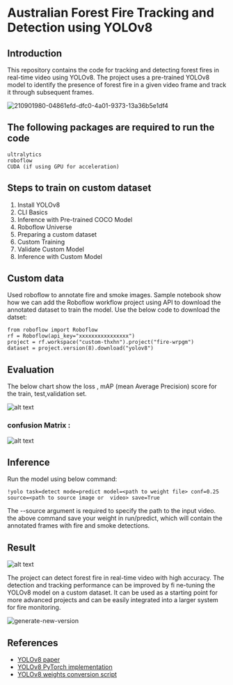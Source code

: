 # Australian Forest Fire Tracking and Detection using YOLOv8
## Introduction

This repository contains the code for tracking and detecting forest fires in real-time video using YOLOv8. The project uses a pre-trained YOLOv8 model to identify the presence of forest fire in a given video frame and track it through subsequent frames. 


![210901980-04861efd-dfc0-4a01-9373-13a36b5e1df4](https://github.com/user-attachments/assets/bee99cfb-4a85-46da-812f-d883e42bca0e)



## The following packages are required to run the code
    ultralytics
    roboflow
    CUDA (if using GPU for acceleration)

## Steps to train on custom dataset
1. Install YOLOv8
2. CLI Basics
3. Inference with Pre-trained COCO Model
4. Roboflow Universe
5. Preparing a custom dataset
6. Custom Training
7. Validate Custom Model
8. Inference with Custom Model

## Custom data
Used roboflow to  annotate fire and smoke images.
Sample notebook show how we can  add the Roboflow workflow project using API to download the annotated dataset to train the model.
 Use the  below code to download the datset:

    from roboflow import Roboflow
    rf = Roboflow(api_key="xxxxxxxxxxxxxxxx")
    project = rf.workspace("custom-thxhn").project("fire-wrpgm")
    dataset = project.version(8).download("yolov8")

## Evaluation
The below chart show  the loss , mAP (mean Average Precision) score for the train, test,validation set.

![alt text](/runs/detect/train/results.png)

### confusion Matrix : 
![alt text](/runs/detect/train/confusion_matrix.png)

##  Inference 
Run the  model using below command:

`!yolo task=detect mode=predict model=<path to weight file> conf=0.25 source=<path to source image or  video> save=True`

The --source argument is required to specify the path to the input video. the above command save your weight in run/predict, which will contain the annotated frames with fire and smoke detections.

## Result
![alt text](/runs/detect/train/val_batch0_pred.jpg)

The project can detect forest fire in real-time video with high accuracy. The detection and tracking performance can be improved by fi
ne-tuning the YOLOv8 model on a custom dataset.
It can be used as a starting point for more advanced projects and can be easily integrated into a larger system for fire monitoring.

![generate-new-version](https://github.com/user-attachments/assets/f7d96338-9dce-417f-8e1d-857474a140a2)

## References

- [YOLOv8 paper](https://arxiv.org/abs/2004.10934)
- [YOLOv8 PyTorch implementation](https://github.com/ultralytics/yolov5)
- [YOLOv8 weights conversion script](https://github.com/ultralytics/yolov5/blob/master/weights/convert.py)

